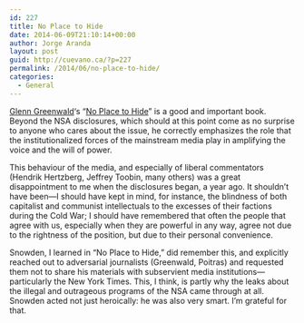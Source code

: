 ```yaml
---
id: 227
title: No Place to Hide
date: 2014-06-09T21:10:14+00:00
author: Jorge Aranda
layout: post
guid: http://cuevano.ca/?p=227
permalink: /2014/06/no-place-to-hide/
categories:
  - General
---
```

[Glenn Greenwald](https://twitter.com/ggreenwald)&#8216;s &#8220;[No Place to Hide](https://www.librarything.com/work/14361222)&#8221; is a good and important book. Beyond the NSA disclosures, which should at this point come as no surprise to anyone who cares about the issue, he correctly emphasizes the role that the institutionalized forces of the mainstream media play in amplifying the voice and the will of power.

This behaviour of the media, and especially of liberal commentators (Hendrik Hertzberg, Jeffrey Toobin, many others) was a great disappointment to me when the disclosures began, a year ago. It shouldn&#8217;t have been—I should have kept in mind, for instance, the blindness of both capitalist and communist intellectuals to the excesses of their factions during the Cold War; I should have remembered that often the people that agree with us, especially when they are powerful in any way, agree not due to the rightness of the position, but due to their personal convenience.

Snowden, I learned in &#8220;No Place to Hide,&#8221; did remember this, and explicitly reached out to adversarial journalists (Greenwald, Poitras) and requested them not to share his materials with subservient media institutions—particularly the New York Times. This, I think, is partly why the leaks about the illegal and outrageous programs of the NSA came through at all. Snowden acted not just heroically: he was also very smart. I&#8217;m grateful for that.